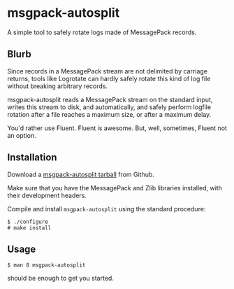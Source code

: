 msgpack-autosplit
=================

A simple tool to safely rotate logs made of MessagePack records.

Blurb
-----

Since records in a MessagePack stream are not delimited by carriage
returns, tools like Logrotate can hardly safely rotate this kind of
log file without breaking arbitrary records.

msgpack-autosplit reads a MessagePack stream on the standard input,
writes this stream to disk, and automatically, and safely perform
logfile rotation after a file reaches a maximum size, or after a
maximum delay.

You'd rather use Fluent. Fluent is awesome.
But, well, sometimes, Fluent not an option.

Installation
------------

Download a [msgpack-autosplit tarball](https://github.com/jedisct1/msgpack-autosplit/downloads)
from Github.

Make sure that you have the MessagePack and Zlib libraries installed,
with their development headers.

Compile and install `msgpack-autosplit` using the standard procedure:

    $ ./configure
    # make install

Usage
-----

    $ man 8 msgpack-autosplit
    
should be enough to get you started.
